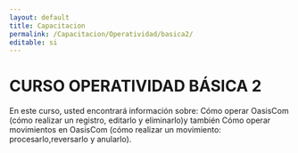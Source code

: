 ```yaml
---
layout: default
title: Capacitacion
permalink: /Capacitacion/Operatividad/basica2/
editable: si
---
```


# CURSO OPERATIVIDAD BÁSICA 2  


En este curso, usted encontrará información sobre: Cómo operar OasisCom (cómo realizar un registro, editarlo y eliminarlo)y también Cómo operar movimientos en OasisCom (cómo realizar un movimiento: procesarlo,reversarlo y anularlo).




